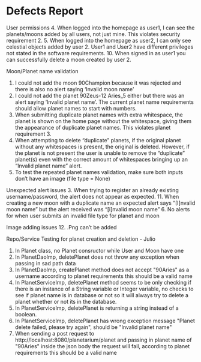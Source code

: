 # Defects Report


User permissions
4. When logged into the homepage as user1, I can see the planets/moons added by all users, not just mine.  This violates security requirement 2.
5. When logged into the homepage as user2, I can only see celestial objects added by user 2.  User1 and User2 have different privileges not stated in the software requirements.
10. When signed in as user1 you can successfully delete a moon created by user 2.

Moon/Planet name validation
1. I could not add the moon 90Champion because it was rejected and there is also no alert saying ‘Invalid moon name’
2. I could not add the planet 90Zeus-12 Aries_5 either but there was an alert saying ‘Invalid planet name’. The current planet name requirements should allow planet names to start with numbers.
7. When submitting duplicate planet names with extra whitespace, the planet is shown on the home page without the whitespace, giving them the appearance of duplicate planet names. This violates planet requirement 3.
8. When attempting to delete “duplicate” planets, if the original planet without any whitespaces is present, the original is deleted. However, if the planet is not present the user is unable to remove the “duplicate” planet(s) even with the correct amount of whitespaces bringing up an “Invalid planet name” alert.
9. To test the repeated planet names validation, make sure both inputs don’t have an image (file type = None)

Unexpected alert issues
3. When trying to register an already existing username/password, the alert does not appear as expected.
11. When creating a new moon with a duplicate name an expected alert says “[I]nvalid moon name” but the alert received was “[i]nvalid moon name”
6. No alerts for when user submits an invalid file type for planet and moon

Image adding issues
12. .Png can’t be added

Repo/Service Testing for planet creation and deletion - Julio
1. In Planet class, no Planet consructor while User and Moon have one
2. In PlanetDaoImp, deletePlanet does not throw any exception when passing in sad path data
3. In PlanetDaoImp, createPlanet method does not accept "90Aries" as a username according to planet requirements this should be a valid name
4. In PlanetServiceImp, deletePlanet method seems to be only checking if there is an instance of a String variable or Integer variable, no checks to see if planet name is in database or not so it will always try to delete a planet whether or not its in the database.
5. In PlanetServiceImp, deletePlanet is returning a string instead of a boolean.
6. In PlanetServiceImp, deletePlanet has wrong exception message "Planet delete failed, please try again", should be "Invalid planet name"
7. When sending a post request to http://localhost:8080/planetarium/planet and passing in planet name of "90Aries" inside the json body the request will fail, according to planet requirements this should be a valid name


